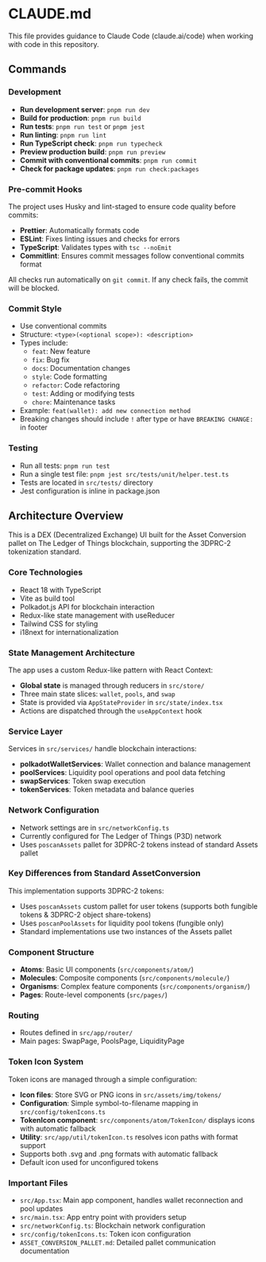 # CLAUDE.md

This file provides guidance to Claude Code (claude.ai/code) when working with code in this repository.

## Commands

### Development
- **Run development server**: `pnpm run dev`
- **Build for production**: `pnpm run build`
- **Run tests**: `pnpm run test` or `pnpm jest`
- **Run linting**: `pnpm run lint`
- **Run TypeScript check**: `pnpm run typecheck`
- **Preview production build**: `pnpm run preview`
- **Commit with conventional commits**: `pnpm run commit`
- **Check for package updates**: `pnpm run check:packages`

### Pre-commit Hooks
The project uses Husky and lint-staged to ensure code quality before commits:
- **Prettier**: Automatically formats code
- **ESLint**: Fixes linting issues and checks for errors
- **TypeScript**: Validates types with `tsc --noEmit`
- **Commitlint**: Ensures commit messages follow conventional commits format

All checks run automatically on `git commit`. If any check fails, the commit will be blocked.

### Commit Style
- Use conventional commits
- Structure: `<type>(<optional scope>): <description>`
- Types include: 
  - `feat`: New feature
  - `fix`: Bug fix
  - `docs`: Documentation changes
  - `style`: Code formatting
  - `refactor`: Code refactoring
  - `test`: Adding or modifying tests
  - `chore`: Maintenance tasks
- Example: `feat(wallet): add new connection method`
- Breaking changes should include `!` after type or have `BREAKING CHANGE:` in footer

### Testing
- Run all tests: `pnpm run test`
- Run a single test file: `pnpm jest src/tests/unit/helper.test.ts`
- Tests are located in `src/tests/` directory
- Jest configuration is inline in package.json

## Architecture Overview

This is a DEX (Decentralized Exchange) UI built for the Asset Conversion pallet on The Ledger of Things blockchain, supporting the 3DPRC-2 tokenization standard.

### Core Technologies
- React 18 with TypeScript
- Vite as build tool
- Polkadot.js API for blockchain interaction
- Redux-like state management with useReducer
- Tailwind CSS for styling
- i18next for internationalization

### State Management Architecture
The app uses a custom Redux-like pattern with React Context:
- **Global state** is managed through reducers in `src/store/`
- Three main state slices: `wallet`, `pools`, and `swap`
- State is provided via `AppStateProvider` in `src/state/index.tsx`
- Actions are dispatched through the `useAppContext` hook

### Service Layer
Services in `src/services/` handle blockchain interactions:
- **polkadotWalletServices**: Wallet connection and balance management
- **poolServices**: Liquidity pool operations and pool data fetching
- **swapServices**: Token swap execution
- **tokenServices**: Token metadata and balance queries

### Network Configuration
- Network settings are in `src/networkConfig.ts`
- Currently configured for The Ledger of Things (P3D) network
- Uses `poscanAssets` pallet for 3DPRC-2 tokens instead of standard Assets pallet

### Key Differences from Standard AssetConversion
This implementation supports 3DPRC-2 tokens:
- Uses `poscanAssets` custom pallet for user tokens (supports both fungible tokens & 3DPRC-2 object share-tokens)
- Uses `poscanPoolAssets` for liquidity pool tokens (fungible only)
- Standard implementations use two instances of the Assets pallet

### Component Structure
- **Atoms**: Basic UI components (`src/components/atom/`)
- **Molecules**: Composite components (`src/components/molecule/`)
- **Organisms**: Complex feature components (`src/components/organism/`)
- **Pages**: Route-level components (`src/pages/`)

### Routing
- Routes defined in `src/app/router/`
- Main pages: SwapPage, PoolsPage, LiquidityPage

### Token Icon System
Token icons are managed through a simple configuration:
- **Icon files**: Store SVG or PNG icons in `src/assets/img/tokens/`
- **Configuration**: Simple symbol-to-filename mapping in `src/config/tokenIcons.ts`
- **TokenIcon component**: `src/components/atom/TokenIcon/` displays icons with automatic fallback
- **Utility**: `src/app/util/tokenIcon.ts` resolves icon paths with format support
- Supports both .svg and .png formats with automatic fallback
- Default icon used for unconfigured tokens

### Important Files
- `src/App.tsx`: Main app component, handles wallet reconnection and pool updates
- `src/main.tsx`: App entry point with providers setup
- `src/networkConfig.ts`: Blockchain network configuration
- `src/config/tokenIcons.ts`: Token icon configuration
- `ASSET_CONVERSION_PALLET.md`: Detailed pallet communication documentation